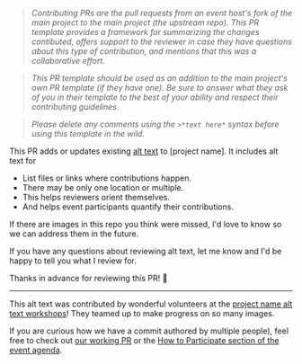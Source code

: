 > *Contributing PRs are the pull requests from an event host's fork of the main project to the main project (the upstream repo). This PR template provides a framework for summarizing the changes contibuted, offers support to the reviewer in case they have questions about this type of contribution, and mentions that this was a collaborative effort.*

> *This PR template should be used as an addition to the main project's own PR template (if they have one). Be sure to answer what they ask of you in their template to the best of your ability and respect their contributing guidelines.*

> *Please delete any comments using the `>*text here*` syntax before using this template in the wild.*

This PR adds or updates existing [alt text](https://www.w3.org/WAI/fundamentals/accessibility-intro/#examples) to [project name]. It includes alt text for
- List files or links where contributions happen.
- There may be only one location or multiple.
- This helps reviewers orient themselves.
- And helps event participants quantify their contributions.

If there are images in this repo you think were missed, I'd love to know so we can address them in the future.

If you have any questions about reviewing alt text, let me know and I'd be happy to tell you what I review for.

Thanks in advance for reviewing this PR! 🌻 

---

This alt text was contributed by wonderful volunteers at the [project name alt text workshops]()! They teamed up to make progress on so many images. 

If you are curious how we have a commit authored by multiple people), feel free to check out [our working PR]() or the [How to Participate section of the event agenda]().